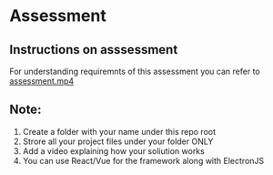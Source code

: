 # Assessment

## Instructions on asssessment

For understanding requiremnts of this assessment you can refer to [assessment.mp4](./assessment.mp4)

## Note:
1. Create a folder with your name under this repo root
2. Strore all your project files under your folder ONLY
3. Add a video explaining how your soliution works
4. You can use React/Vue for the framework along with ElectronJS 
